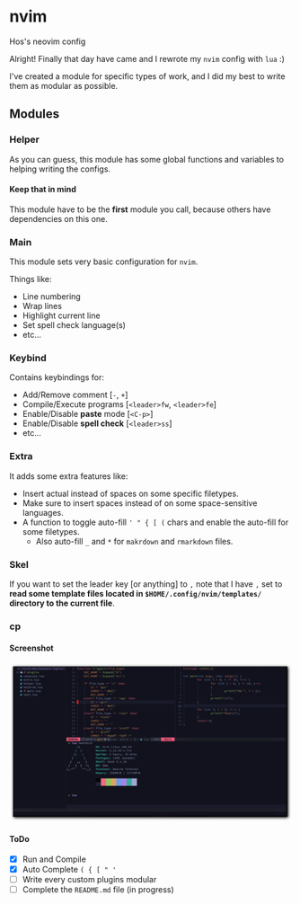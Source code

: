 # nvim
Hos's neovim config

Alright! Finally that day have came and I
rewrote my `nvim` config with `lua` :)

I've created a module for specific types of work,
and I did my best to write them as modular as possible.

## Modules

### Helper

As you can guess, this module has some
global functions and variables to helping
writing the configs.

#### Keep that in mind

This module have to be the **first** module you call,
because others have dependencies on this one.

### Main

This module sets very basic configuration
for `nvim`.

Things like:

- Line numbering
- Wrap lines
- Highlight current line
- Set spell check language(s)
- etc...

### Keybind

Contains keybindings for:

- Add/Remove comment [`-`, `+`]
- Compile/Execute programs [`<leader>fw`, `<leader>fe`]
- Enable/Disable **paste** mode [`<C-p>`]
- Enable/Disable **spell check** [`<leader>ss`]
- etc...

### Extra

It adds some extra features like:

- Insert actual <tab> instead of spaces on
    some specific filetypes.
- Make sure to insert spaces instead of <tab>
    on some space-sensitive languages.
- A function to toggle auto-fill `' " { [ (` chars
    and enable the auto-fill for some filetypes.
    - Also auto-fill `_` and `*` for `makrdown` and `rmarkdown` files.

### Skel

If you want to set the leader key [or anything] to `,`
note that I have `,` set to **read some template files located in
`$HOME/.config/nvim/templates/` directory to the current file**.

### cp

#### Screenshot

![init-lua](shots/tree_sitter_term_c.png)

#### ToDo

- [x] Run and Compile
- [x] Auto Complete `( { [ " '`
- [ ] Write every custom plugins modular
- [ ] Complete the `README.md` file (in progress)
